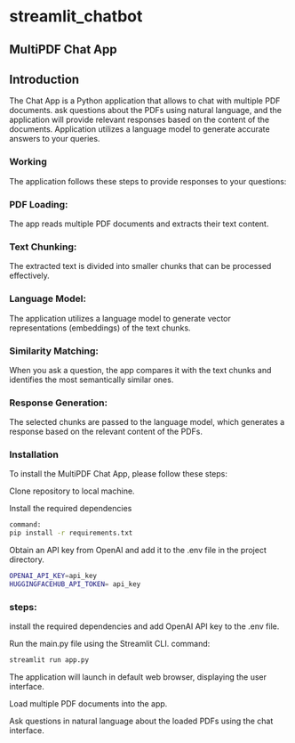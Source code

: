 # streamlit_chatbot

## MultiPDF Chat App


## Introduction
The Chat App is a Python application that allows to chat with multiple PDF documents. ask questions about the PDFs using natural language, and the application will provide relevant responses based on the content of the documents. Application utilizes a language model to generate accurate answers to your queries. 

### Working


The application follows these steps to provide responses to your questions:

### PDF Loading: 
The app reads multiple PDF documents and extracts their text content.

### Text Chunking: 
The extracted text is divided into smaller chunks that can be processed effectively.

### Language Model: 
The application utilizes a language model to generate vector representations (embeddings) of the text chunks.

### Similarity Matching: 
When you ask a question, the app compares it with the text chunks and identifies the most semantically similar ones.

### Response Generation: 
The selected chunks are passed to the language model, which generates a response based on the relevant content of the PDFs.

### Installation
To install the MultiPDF Chat App, please follow these steps:

Clone repository to local machine.

Install the required dependencies
```bash 
command:
pip install -r requirements.txt
```
Obtain an API key from OpenAI and add it to the .env file in the project directory.
```bash
OPENAI_API_KEY=api_key
HUGGINGFACEHUB_API_TOKEN= api_key
```


### steps:

install the required dependencies and add OpenAI API key to the .env file.

Run the main.py file using the Streamlit CLI. 
command:
```bash
streamlit run app.py
```
The application will launch in default web browser, displaying the user interface.

Load multiple PDF documents into the app.

Ask questions in natural language about the loaded PDFs using the chat interface.